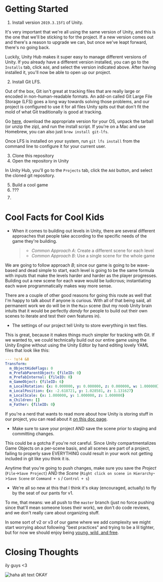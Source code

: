 # Getting Started

1. Install version `2019.3.15f1` of Unity.

It's very important that we're all using the same version of Unity,
and this is the one that we'll be sticking to for the project. If a new version comes out and there's
a reason to upgrade we can, but once we've leapt forward, there's no going back.

Luckily, Unity Hub makes it super easy to manage different versions of Unity. If you already have a different
version installed, you can go to the `Installs` tab, click `Add`, and select the version indicated above. After
having installed it, you'll now be able to open up our project.

2. Install Git LFS.

Out of the box, Git isn't great at tracking files that are
really large or encoded in non-human-readable formats. An add-on called Git Large File Storage (LFS) goes a long way towards solving those
problems, and our project is configured to use it for all files Unity spits out that don't fit the mold of what
Git traditionally is good at tracking.

Go [here](https://git-lfs.github.com/), download the appropriate version for your OS, unpack the tarball (or unzip the zip), and run the install script. If you're on a Mac and use Homebrew, you can also just `brew install git-lfs`.

Once LFS is installed on your system, run `git lfs install` from the command line to configure it for your current user.

3. Clone this repository
4. Open the repository in Unity

In Unity Hub, you'll go to the `Projects` tab, click the `Add` button, and select the cloned git repository.

5. Build a cool game
6. ???
7. $$
   $$

# Cool Facts for Cool Kids

- When it comes to building out levels in Unity, there are several different approaches that people take according to the specific needs of the game they're building.
  > - _Common Approach A_: Create a different scene for each level
  > - _Common Approach B_: Use a single scene for the whole game

We are going to follow approach _B_; since our game is going to be wave-based and dead simple to start, each level is going to be the same formula with inputs that make the levels harder and harder as the player progresses. Building out a new scene for each wave would be ludicrous; instantiating each wave programmatically makes way more sense.

There are a couple of other good reasons for going this route as well that I'm happy to talk about if anyone is curious. With all of that being said, all permanent work we do will be in the `Main` scene (but my noob Unity brain intuits that it would be perfectly _dandy_ for people to build out their own scenes to iterate and test their own features in).

- The settings of our project tell Unity to store everything in text files.

This is great, because it makes things much simpler for tracking with Git. If we wanted to, we could technically build out our entire game using the Unity Engine without using the Unity Editor by hand editing lovely YAML files that look like this:

```yaml
--- !u!4 &8
Transform:
  m_ObjectHideFlags: 0
  m_PrefabParentObject: {fileID: 0}
  m_PrefabInternal: {fileID: 0}
  m_GameObject: {fileID: 6}
  m_LocalRotation: {x: 0.000000, y: 0.000000, z: 0.000000, w: 1.000000}
  m_LocalPosition: {x: -2.618721, y: 1.028581, z: 1.131627}
  m_LocalScale: {x: 1.000000, y: 1.000000, z: 1.000000}
  m_Children: []
  m_Father: {fileID: 0}
```

If you're a nerd that wants to read more about how Unity is storing stuff in our project, you can read about it [on this doc page](https://docs.unity3d.com/Manual/FormatDescription.html).

- Make sure to save your project AND save the scene prior to staging and committing changes.

This could be a gotcha if you're not careful. Since Unity compartmentalizes Game Objects on a per-scene basis, and all scenes are part of a project, failing to properly save EVERYTHING could result in your work not getting included in git like you think it is.

Anytime that you're going to push changes, make sure you save the _Project_ (`File`->`Save Project`) AND the _Scene_ (`Right click on scene in Hierarchy`->`Save Scene` or `Command + s` / `Control + s`)

- We're all so new at this that I think it's okay (encouraged, actually) to fly by the seat of our pants for v1.

To me, that means: we all push to the `master` branch (just no force pushing since that'll mean someone loses their work), we don't do code reviews, and we don't really care about organizing stuff.

In some sort of v2 or v3 of our game where we add complexity we might start worrying about following "best practices" and trying to be a lil tighter, but for now we should enjoy being [young, wild, and free](https://www.youtube.com/watch?v=Wa5B22KAkEk).

# Closing Thoughts

ily guys <3

![haha alt text OKAY](https://media.giphy.com/media/5kq0GCjHA8Rwc/giphy.gif)
